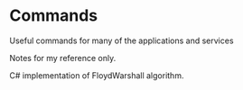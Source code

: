 # Commands
Useful commands for many of the applications and services

Notes for my reference only.


C# implementation of FloydWarshall algorithm.
